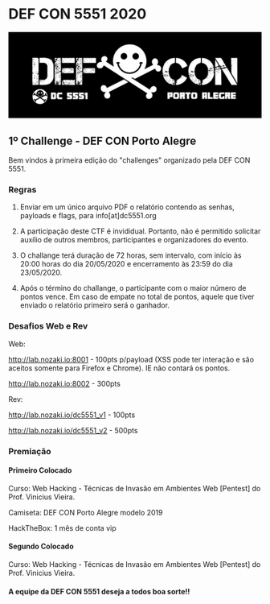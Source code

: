 # DEF CON 5551 2020

![](defcon5551.jpg)

## 1º Challenge - DEF CON Porto Alegre

Bem vindos à primeira edição do "challenges" organizado pela DEF CON 5551.

### Regras

1. Enviar em um único arquivo PDF o relatório contendo as senhas, payloads e flags, para info[at]dc5551.org

2. A participação deste CTF é invididual. Portanto, não é permitido solicitar auxílio de outros membros, participantes e organizadores do evento.

3. O challange terá duração de 72 horas, sem intervalo, com início às 20:00 horas do dia 20/05/2020 e encerramento às 23:59 do dia 23/05/2020.

4. Após o término do challange, o participante com o maior número de pontos vence. Em caso de empate no total de pontos, aquele que tiver enviado o relatório primeiro será o ganhador.

### Desafios Web e Rev

Web:

http://lab.nozaki.io:8001 - 100pts p/payload (XSS pode ter interação e são aceitos somente para Firefox e Chrome). IE não contará os pontos.

http://lab.nozaki.io:8002 - 300pts

Rev:

http://lab.nozaki.io/dc5551_v1 - 100pts
 
http://lab.nozaki.io/dc5551_v2 - 500pts

### Premiação

#### Primeiro Colocado

Curso: Web Hacking - Técnicas de Invasão em Ambientes Web [Pentest] do Prof. Vinicius Vieira.

Camiseta: DEF CON Porto Alegre modelo 2019

HackTheBox: 1 mês de conta vip

#### Segundo Colocado

Curso: Web Hacking - Técnicas de Invasão em Ambientes Web [Pentest] do Prof. Vinicius Vieira.

#### A equipe da DEF CON 5551 deseja a todos boa sorte!!
